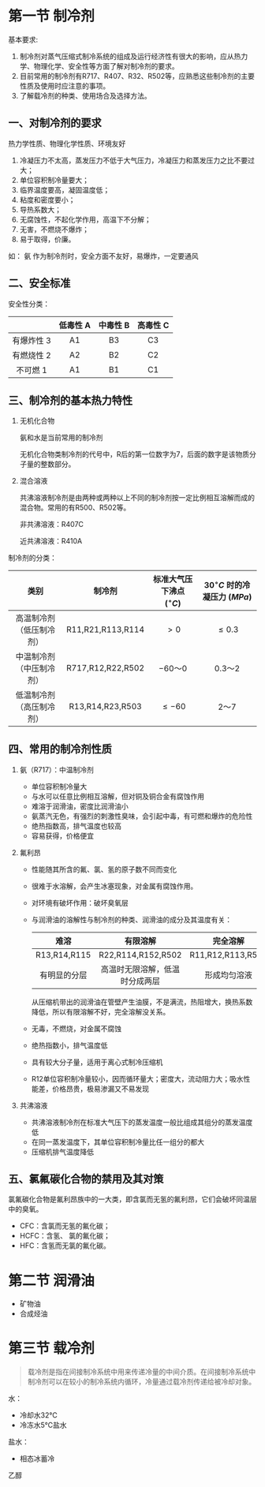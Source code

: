 # 第一节 制冷剂

基本要求:

1. 制冷剂对蒸气压缩式制冷系统的组成及运行经济性有很大的影响，应从热力学、物理化学、安全性等方面了解对制冷剂的要求。
2. 目前常用的制冷剂有R717、R407、R32、R502等，应熟悉这些制冷剂的主要性质及使用时应注意的事项。
3. 了解载冷剂的种类、使用场合及选择方法。

## 一、对制冷剂的要求

热力学性质、物理化学性质、环境友好

1. 冷凝压力不太高，蒸发压力不低于大气压力，冷凝压力和蒸发压力之比不要过大；
2. 单位容积制冷量要大；
3. 临界温度要高，凝固温度低；
4. 粘度和密度要小；
5. 导热系数大；
6. 无腐蚀性，不起化学作用，高温下不分解；
7. 无害，不燃烧不爆炸；
8. 易于取得，价廉。

如： 氨 作为制冷剂时，安全方面不友好，易爆炸，一定要通风

## 二、安全标准

安全性分类：

|            | 低毒性 A | 中毒性 B | 高毒性 C |
| :--------: | :------: | :------: | :------: |
| 有爆炸性 3 |    A1    |    B3    |    C3    |
| 有燃烧性 2 |    A2    |    B2    |    C2    |
|  不可燃 1  |    A1    |    B1    |    C1    |

## 三、制冷剂的基本热力特性

1. 无机化合物

   氨和水是当前常用的制冷剂

   无机化合物类制冷剂的代号中，R后的第一位数字为7，后面的数字是该物质分子量的整数部分。

2. 混合溶液

   共沸溶液制冷剂是由两种或两种以上不同的制冷剂按一定比例相互溶解而成的混合物。常用的有R500、R502等。

   非共沸溶液：R407C

   近共沸溶液：R410A

制冷剂的分类：

|           类别           |      制冷剂       | 标准大气压下沸点 $(^\circ C)$ | $30^\circ C$ 时的冷凝压力 $(MPa)$ |
| :----------------------: | :---------------: | :---------------------------: | :-------------------------------: |
| 高温制冷剂（低压制冷剂） | R11,R21,R113,R114 |             $>0$              |            $\leq 0.3$             |
| 中温制冷剂（中压制冷剂） | R717,R12,R22,R502 |           $-60～0$            |             $0.3～2$              |
| 低温制冷剂（高压制冷剂） | R13,R14,R23,R503  |           $\leq-60$           |              $2～7$               |

## 四、常用的制冷剂性质

1. 氨（R717）：中温制冷剂

   * 单位容积制冷量大
   * 与水可以任意比例相互溶解，但对铜及铜合金有腐蚀作用
   * 难溶于润滑油，密度比润滑油小
   * 氨蒸汽无色，有强烈的刺激性臭味，会引起中毒，有可燃和爆炸的危险性
   * 绝热指数高，排气温度也较高
   * 容易获得，价格便宜

2. 氟利昂

   * 性能随其所含的氟、氯、氢的原子数不同而变化

   * 很难于水溶解，会产生冰塞现象，对金属有腐蚀作用。

   * 对环境有破坏作用：破坏臭氧层

   * 与润滑油的溶解性与制冷剂的种类、润滑油的成分及其温度有关：

     |     难溶     |            有限溶解            |     完全溶解      |
     | :----------: | :----------------------------: | :---------------: |
     | R13,R14,R115 |       R22,R114,R152,R502       | R11,R12,R113,R500 |
     | 有明显的分层 | 高温时无限溶解，低温时分成两层 |   形成均匀溶液    |

     从压缩机带出的润滑油在管壁产生油膜，不是满流，热阻增大，换热系数降低，所以有限溶解不好，完全溶解没关系。

   * 无毒，不燃烧，对金属不腐蚀

   * 绝热指数小，排气温度低

   * 具有较大分子量，适用于离心式制冷压缩机

   * R12单位容积制冷量较小，因而循环量大；密度大，流动阻力大；吸水性能差，价格昂贵，极易渗漏又不易发现

3. 共沸溶液

   * 共沸溶液制冷剂在标准大气压下的蒸发温度一般比组成其组分的蒸发温度低
   * 在同一蒸发温度下，其单位容积制冷量比任一组分的都大
   * 压缩机排气温度降低

## 五、氯氟碳化合物的禁用及其对策

氯氟碳化合物是氟利昂族中的一大类，即含氯而无氢的氟利昂，它们会破坏同温层中的臭氧。

* CFC：含氯而无氢的氟化碳；
* HCFC：含氢、 氯的氟化碳；
* HFC：含氢而无氯的氟化碳。

# 第二节 润滑油

* 矿物油
* 合成烃油

# 第三节 载冷剂

> 载冷剂是指在间接制冷系统中用来传递冷量的中间介质。在间接制冷系统中制冷剂可以在较小的制冷系统内循环，冷量通过载冷剂传递给被冷却对象。

水：

* 冷却水32℃
* 冷冻水5℃盐水

盐水：

* 相态冰蓄冷

乙醇